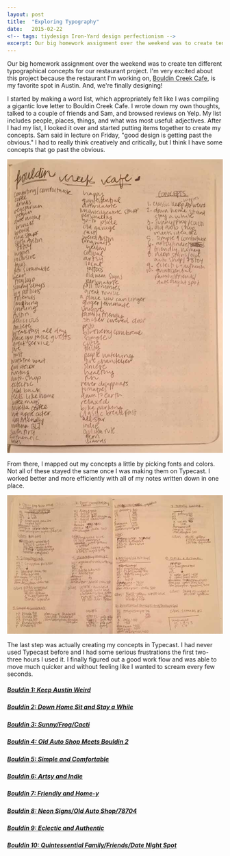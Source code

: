```yaml
---
layout: post
title:  "Exploring Typography"
date:   2015-02-22
<!-- tags: tiydesign Iron-Yard design perfectionism -->
excerpt: Our big homework assignment over the weekend was to create ten different typographical concepts for our restaurant project.
---
```


<p>Our big homework assignment over the weekend was to create ten different typographical concepts for our restaurant project. I'm very excited about this project because the restaurant I'm working on, <a href="http://www.bouldincreek.com/start.asp">Bouldin Creek Cafe</a>, is my favorite spot in Austin. And, we're finally designing!</p>
<p>I started by making a word list, which appropriately felt like I was compiling a gigantic love letter to Bouldin Creek Cafe. I wrote down my own thoughts, talked to a couple of friends and Sam, and browsed reviews on Yelp. My list includes people, places, things, and what was most useful: adjectives. After I had my list, I looked it over and started putting items together to create my concepts. Sam said in lecture on Friday, "good design is getting past the obvious." I had to really think creatively and critically, but I think I have some concepts that go past the obvious.</p>
<img src="/img/blog/bouldin-wordlist.jpg" alt="wordlist for Bouldin Creek Cafe" class="half-size-image">
<p>From there, I mapped out my concepts a little by picking fonts and colors. Not all of these stayed the same once I was making them on Typecast. I worked better and more efficiently with all of my notes written down in one place.</p> 
<img src="/img/blog/concepts-brainstorm.jpg" alt="a list of different concetps for Bouldin Creek Cafe">
<p>The last step was actually creating my concepts in Typecast. I had never used Typecast before and I had some serious frustrations the first two-three hours I used it. I finally figured out a good work flow and was able to move much quicker and without feeling like I wanted to scream every few seconds.</p>
<h5><a href="http://typecast.com/LztJHqWh7X/bouldin-1-keep-austin-weird">Bouldin 1: Keep Austin Weird</a></h5>
<!-- <p>Bouldin is delightfully weird. I chose Expo Sans Pro for the typeface for this concept. It's strong, yet funky and warm. For the colors, I chose bright green, blue, red, and orange on a pale yellow background. My color choices were inspired by the Keep Austin Weird tie dye shirts. This is my most obvious concept, and I'm honestly not too proud of it.</p> -->
<h5><a href="http://typecast.com/LztJHqWh7X/share/4baafc81d2d191397f8f8bba0e1d271595638e99vRZ9r">Bouldin 2: Down Home Sit and Stay a While</a></h5>
<!-- <p>Bouldin is a place where you can go dine with friends and not feel rushed. In that way, it reminds me of a lot of places in the Deep South. I chose Adelle for the typeface for this concept because it's unobtrusive, interesting, and easy to read. It's almost as if Adelle is inviting you to stay on the words and take your time reading. I went with a cozy color palate. A friendly, deep blue for the background and pale yellow, blue, green, and grey for the text.</p> -->
<h5><a href="http://typecast.com/LztJHqWh7X/share/1b79e4448ac6f800173b29b266982e87dd4aa19bYx4DB8">Bouldin 3: Sunny/Frog/Cacti</a></h5>
<!-- <p>Looking at Bouldin's frog logo, past the cacti on a sunny day is the inspiration for this concept. For the h elements, I used the outdoorsy Chippewa Falls typeface. It's got a retro look and is inspired by signs at Chippewa Falls, a natural spring in Wisconsin. For the rest of the elements, I used DejaRip. For colors, I chose a bright Texas sky blue, bright orange-red and red-orange, a deep blue, and a cacti green.</p> -->
<h5><a href="http://typecast.com/LztJHqWh7X/share/541d517616ba8c4d758e714ee0699b641685b7efM">Bouldin 4: Old Auto Shop Meets Bouldin 2</a></h5>
<!-- <p>The current Bouldin location is an old auto shop. They have tires hanging from the ceiling and kept some of the old lettering in the windows. I paired the auto shop idea with the sit and stay a while idea and my brain couldn't stop thinking about it. I used Orgovan Rounded for the h elements and menu item names. It's very similar to the lettering in the window. I kept the rest in Adelle and kept the colors the same as concept 2.</p> -->
<h5><a href="http://typecast.com/LztJHqWh7X/share/6b09c30f21c622e9f3a1d6fd4362df504ddbaafcFZfmf">Bouldin 5: Simple and Comfortable</a></h5>
<!-- <p>Bouldin is a simple and comfortable place. Runda is a simple, easy to read typeface. I kept the colors simple and easy to read as well and incorporated comfortable colors like a deep, friendly blue and a bright yellow.</p> -->
<h5><a href="http://typecast.com/LztJHqWh7X/share/35a1fd7df7c259cbd72e41ea3cf9616d00077922z4ZW">Bouldin 6: Artsy and Indie</a></h5>
<!-- <p>Bouldin is artsy and indie in decor and people: from the rotating artists' work, stickers covering the front door, bicycle wheel chandeliers, the vegetable strong man painting, and the mural out back to the people who work and frequent there. I chose Raleway for the typeface. It's strong, stands out, and unlike any other typeface I've seen. I went with a deep teal background and white, light blue, and bright yellow colors. Friendly, unique, and complementary. Because of layout limitations of Typecast, this one ended up no where near how I imagined it would.</p> -->
<h5><a href="http://typecast.com/LztJHqWh7X/share/fef20abcf7e78751f45c605850f95c45f24c5fb0">Bouldin 7: Friendly and Home-y</a></h5>
<!-- <p>Everyone at Bouldin is the nicest person you've ever met and going to Bouldin feels like going to your second home. Rooney is the typeface for this concept. It feels rooted in the page, like it couldn't be moved even if you tried. It's also easy to rea --><!-- d and warm. I chose friendly blues, a love inspired red-orange, and a cheery yellow-orange for the colors.</p> -->
<h5><a href="http://typecast.com/LztJHqWh7X/share/0d0b1d464b554820829e1134d2b2b5e84871d0d2LC8fBvpkcw">Bouldin 8: Neon Signs/Old Auto Shop/78704</a></h5>
<!-- <p>This concept is inspired by Bouldin's neon sign, its history as an old auto shop, and 78704 in general. The typeface used is Expressway, which is based on the typeface used on interstate signs. I thought this fit perfectly with the old auto shop history and it reminded me of the 78704 bumper sticker that looks like a road sign. I used a black background with bright red, green, blue, and yellow, colors found on their neon sign.</p> -->
<h5><a href="http://typecast.com/LztJHqWh7X/share/80bfb7f7bf0c4f63275cc9713bbdf062952bb7fecjcWVjx">Bouldin 9: Eclectic and Authentic</a></h5>
<!-- <p>As quirky as Bouldin is, none of it is an act. It's a place where you can be who you are. I chose Montserrat for the typeface for h elements. It's based on old posters and signs found in the Montserrat neighborhood in Buenos Aires and is an eclectic typeface without being over the top. For the rest of the elements, I chose Open Sans. It pairs well with Montserrat and since it is a humanistic sans-serif, it feels real and authentic. For colors, I chose a deep teal background (both quirky and friendly/inviting) and used many of the colors from concept 8.</p> -->
<h5><a href="http://typecast.com/LztJHqWh7X/share/2543348512b36c635eb40e24dc8cc1d0424d81c76gwb">Bouldin 10: Quintessential Family/Friends/Date Night Spot</a></h5>
<!-- <p>Bouldin was the first place I ate in Austin, my favorite date spot, and the place I take all of my out of town guests. I chose Freight Sans Pro for the typeface. It feels friendly, inviting, and fun. I used many of the same cozy colors I did in concepts 2 and 4. I added in a pink because one of the words that came up a lot was "love" and I felt it important to incorporate that in this concept.</p> -->
